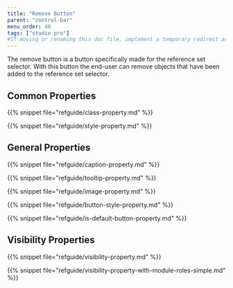 ```yaml
---
title: "Remove Button"
parent: "control-bar"
menu_order: 40
tags: ["studio pro"]
#If moving or renaming this doc file, implement a temporary redirect and let the respective team know they should update the URL in the product. See Mapping to Products for more details.
---
```


The remove button is a button specifically made for the reference set selector. With this button the end-user can remove objects that have been added to the reference set selector.

## Common Properties

{{% snippet file="refguide/class-property.md" %}}

{{% snippet file="refguide/style-property.md" %}}

## General Properties

{{% snippet file="refguide/caption-property.md" %}}

{{% snippet file="refguide/tooltip-property.md" %}}

{{% snippet file="refguide/image-property.md" %}}

{{% snippet file="refguide/button-style-property.md" %}}

{{% snippet file="refguide/is-default-button-property.md" %}}

## Visibility Properties

{{% snippet file="refguide/visibility-property.md" %}}

{{% snippet file="refguide/visibility-property-with-module-roles-simple.md" %}}
